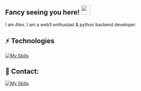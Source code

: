 ## Fancy seeing you here! <img src="https://raw.githubusercontent.com/aemmadi/aemmadi/master/wave.gif" width="30">

I am Alex. I am a web3 enthusiast & python backend developer.

## ⚡ Technologies
[![My Skills](https://skillicons.dev/icons?i=py,docker,git,fastapi,django,postgres,sqlite,graphql,selenium,bots,raspberrypi,linux,html,css&theme=dark)](https://skillicons.dev)

## 📱 Contact:
[![My Skills](https://skillicons.dev/icons?i=linkedin&theme=dark)](https://www.linkedin.com/in/kachalin-aleksei/)




